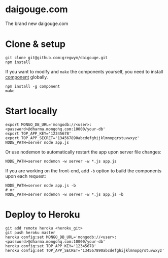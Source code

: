 # daigouge.com

The brand new daigouge.com

# Clone & setup

```
git clone git@github.com:gregwym/daigouge.git
npm install
```

If you want to modify and `make` the components yourself, you need to install [component](https://github.com/component/component) globally.

```
npm install -g component
make
```

# Start locally

```
export MONGO_DB_URL='mongodb://<user>:<password>@dharma.mongohq.com:10000/your-db'
export TOP_APP_KEY='12345678'
export TOP_APP_SECRET='134567890abcdefghijklmnopqrstuvwxyz'
NODE_PATH=server node app.js
```

Or use nodemon to automatically restart the app upon server file changes:

```
NODE_PATH=server nodemon -w server -w *.js app.js
```

If you are working on the front-end, add `-b` option to build the components upon each request:

```
NODE_PATH=server node app.js -b
# or
NODE_PATH=server nodemon -w server -w *.js app.js -b
```

# Deploy to Heroku

```
git add remote heroku <heroku_git>
git push heroku master
heroku config:set MONGO_DB_URL='mongodb://<user>:<password>@dharma.mongohq.com:10000/your-db'
heroku config:set TOP_APP_KEY='12345678'
heroku config:set TOP_APP_SECRET='134567890abcdefghijklmnopqrstuvwxyz'
```
